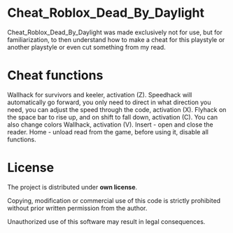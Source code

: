 # Cheat_Roblox_Dead_By_Daylight

Cheat_Roblox_Dead_By_Daylight was made exclusively not for use, but for familiarization, to then understand how to make a cheat for this playstyle or another playstyle or even cut something from my read.

# Cheat functions
Wallhack for survivors and keeler, activation (Z). Speedhack will automatically go forward, you only need to direct in what direction you need, you can adjust the speed through the code, activation (X). Flyhack on the space bar to rise up, and on shift to fall down, activation (C). You can also change colors Wallhack, activation (V). Insert - open and close the reader. Home - unload read from the game, before using it, disable all functions.

# License
The project is distributed under **own license**.

Copying, modification or commercial use of this code is strictly prohibited without prior written permission from the author.

Unauthorized use of this software may result in legal consequences.
